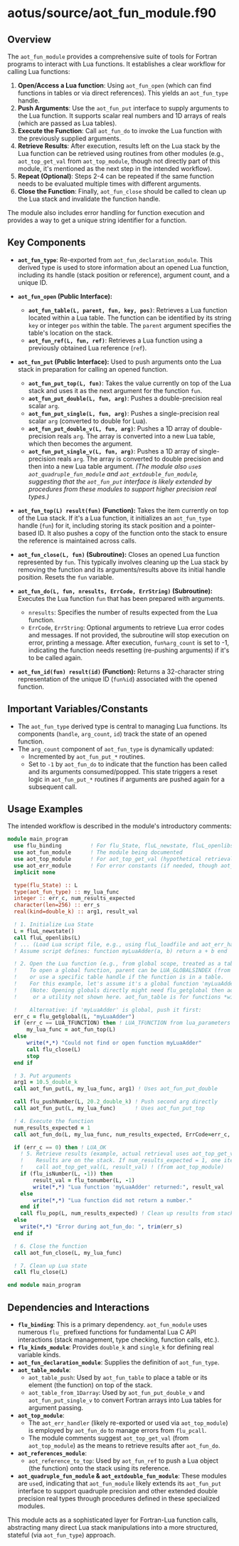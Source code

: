 # aotus/source/aot_fun_module.f90

## Overview

The `aot_fun_module` provides a comprehensive suite of tools for Fortran programs to interact with Lua functions. It establishes a clear workflow for calling Lua functions:

1.  **Open/Access a Lua function**: Using `aot_fun_open` (which can find functions in tables or via direct references). This yields an `aot_fun_type` handle.
2.  **Push Arguments**: Use the `aot_fun_put` interface to supply arguments to the Lua function. It supports scalar real numbers and 1D arrays of reals (which are passed as Lua tables).
3.  **Execute the Function**: Call `aot_fun_do` to invoke the Lua function with the previously supplied arguments.
4.  **Retrieve Results**: After execution, results left on the Lua stack by the Lua function can be retrieved using routines from other modules (e.g., `aot_top_get_val` from `aot_top_module`, though not directly part of this module, it's mentioned as the next step in the intended workflow).
5.  **Repeat (Optional)**: Steps 2-4 can be repeated if the same function needs to be evaluated multiple times with different arguments.
6.  **Close the Function**: Finally, `aot_fun_close` should be called to clean up the Lua stack and invalidate the function handle.

The module also includes error handling for function execution and provides a way to get a unique string identifier for a function.

## Key Components

- **`aot_fun_type`**:
  Re-exported from `aot_fun_declaration_module`. This derived type is used to store information about an opened Lua function, including its handle (stack position or reference), argument count, and a unique ID.

- **`aot_fun_open` (Public Interface):**
    - **`aot_fun_table(L, parent, fun, key, pos)`**: Retrieves a Lua function located within a Lua table. The function can be identified by its string `key` or integer `pos` within the table. The `parent` argument specifies the table's location on the stack.
    - **`aot_fun_ref(L, fun, ref)`**: Retrieves a Lua function using a previously obtained Lua reference (`ref`).

- **`aot_fun_put` (Public Interface):**
  Used to push arguments onto the Lua stack in preparation for calling an opened function.
    - **`aot_fun_put_top(L, fun)`**: Takes the value currently on top of the Lua stack and uses it as the next argument for the function `fun`.
    - **`aot_fun_put_double(L, fun, arg)`**: Pushes a double-precision real scalar `arg`.
    - **`aot_fun_put_single(L, fun, arg)`**: Pushes a single-precision real scalar `arg` (converted to double for Lua).
    - **`aot_fun_put_double_v(L, fun, arg)`**: Pushes a 1D array of double-precision reals `arg`. The array is converted into a new Lua table, which then becomes the argument.
    - **`aot_fun_put_single_v(L, fun, arg)`**: Pushes a 1D array of single-precision reals `arg`. The array is converted to double precision and then into a new Lua table argument.
    *(The module also `use`s `aot_quadruple_fun_module` and `aot_extdouble_fun_module`, suggesting that the `aot_fun_put` interface is likely extended by procedures from these modules to support higher precision real types.)*

- **`aot_fun_top(L) result(fun)` (Function):**
  Takes the item currently on top of the Lua stack. If it's a Lua function, it initializes an `aot_fun_type` handle (`fun`) for it, including storing its stack position and a pointer-based ID. It also pushes a copy of the function onto the stack to ensure the reference is maintained across calls.

- **`aot_fun_close(L, fun)` (Subroutine):**
  Closes an opened Lua function represented by `fun`. This typically involves cleaning up the Lua stack by removing the function and its arguments/results above its initial handle position. Resets the `fun` variable.

- **`aot_fun_do(L, fun, nresults, ErrCode, ErrString)` (Subroutine):**
  Executes the Lua function `fun` that has been prepared with arguments.
    - `nresults`: Specifies the number of results expected from the Lua function.
    - `ErrCode`, `ErrString`: Optional arguments to retrieve Lua error codes and messages. If not provided, the subroutine will stop execution on error, printing a message.
  After execution, `fun%arg_count` is set to -1, indicating the function needs resetting (re-pushing arguments) if it's to be called again.

- **`aot_fun_id(fun) result(id)` (Function):**
  Returns a 32-character string representation of the unique ID (`fun%id`) associated with the opened function.

## Important Variables/Constants

- The `aot_fun_type` derived type is central to managing Lua functions. Its components (`handle`, `arg_count`, `id`) track the state of an opened function.
- The `arg_count` component of `aot_fun_type` is dynamically updated:
    - Incremented by `aot_fun_put_*` routines.
    - Set to `-1` by `aot_fun_do` to indicate that the function has been called and its arguments consumed/popped. This state triggers a reset logic in `aot_fun_put_*` routines if arguments are pushed again for a subsequent call.

## Usage Examples

The intended workflow is described in the module's introductory comments:

```fortran
module main_program
  use flu_binding         ! For flu_State, fluL_newstate, fluL_openlibs, flu_close
  use aot_fun_module      ! The module being documented
  use aot_top_module      ! For aot_top_get_val (hypothetical retrieval)
  use aot_err_module      ! For error constants (if needed, though aot_fun_do handles errors)
  implicit none

  type(flu_State) :: L
  type(aot_fun_type) :: my_lua_func
  integer :: err_c, num_results_expected
  character(len=256) :: err_s
  real(kind=double_k) :: arg1, result_val

  ! 1. Initialize Lua State
  L = fluL_newstate()
  call fluL_openlibs(L)
  ! ... (Load Lua script file, e.g., using fluL_loadfile and aot_err_handler) ...
  ! Assume script defines: function myLuaAdder(a, b) return a + b end

  ! 2. Open the Lua function (e.g., from global scope, treated as a table)
  !    To open a global function, parent can be LUA_GLOBALSINDEX (from lua_parameters)
  !    or use a specific table handle if the function is in a table.
  !    For this example, let's assume it's a global function 'myLuaAdder'.
  !    (Note: Opening globals directly might need flu_getglobal then aot_fun_top,
  !     or a utility not shown here. aot_fun_table is for functions *within* tables.)

  !    Alternative: if 'myLuaAdder' is global, push it first:
  err_c = flu_getglobal(L, "myLuaAdder")
  if (err_c == LUA_TFUNCTION) then ! LUA_TFUNCTION from lua_parameters
      my_lua_func = aot_fun_top(L)
  else
      write(*,*) "Could not find or open function myLuaAdder"
      call flu_close(L)
      stop
  end if

  ! 3. Put arguments
  arg1 = 10.5_double_k
  call aot_fun_put(L, my_lua_func, arg1) ! Uses aot_fun_put_double

  call flu_pushNumber(L, 20.2_double_k) ! Push second arg directly
  call aot_fun_put(L, my_lua_func)      ! Uses aot_fun_put_top

  ! 4. Execute the function
  num_results_expected = 1
  call aot_fun_do(L, my_lua_func, num_results_expected, ErrCode=err_c, ErrString=err_s)

  if (err_c == 0) then ! LUA_OK
    ! 5. Retrieve results (example, actual retrieval uses aot_top_get_val)
    !    Results are on the stack. If num_results_expected = 1, one item is there.
    !    call aot_top_get_val(L, result_val) ! (from aot_top_module)
    if (flu_isNumber(L, -1)) then
        result_val = flu_tonumber(L, -1)
        write(*,*) "Lua function 'myLuaAdder' returned:", result_val
    else
        write(*,*) "Lua function did not return a number."
    end if
    call flu_pop(L, num_results_expected) ! Clean up results from stack
  else
    write(*,*) "Error during aot_fun_do: ", trim(err_s)
  end if

  ! 6. Close the function
  call aot_fun_close(L, my_lua_func)

  ! 7. Clean up Lua state
  call flu_close(L)

end module main_program
```

## Dependencies and Interactions

- **`flu_binding`**: This is a primary dependency. `aot_fun_module` uses numerous `flu_` prefixed functions for fundamental Lua C API interactions (stack management, type checking, function calls, etc.).
- **`flu_kinds_module`**: Provides `double_k` and `single_k` for defining real variable kinds.
- **`aot_fun_declaration_module`**: Supplies the definition of `aot_fun_type`.
- **`aot_table_module`**:
    - `aot_table_push`: Used by `aot_fun_table` to place a table or its element (the function) on top of the stack.
    - `aot_table_from_1Darray`: Used by `aot_fun_put_double_v` and `aot_fun_put_single_v` to convert Fortran arrays into Lua tables for argument passing.
- **`aot_top_module`**:
    - The `aot_err_handler` (likely re-exported or used via `aot_top_module`) is employed by `aot_fun_do` to manage errors from `flu_pcall`.
    - The module comments suggest `aot_top_get_val` (from `aot_top_module`) as the means to retrieve results after `aot_fun_do`.
- **`aot_references_module`**:
    - `aot_reference_to_top`: Used by `aot_fun_ref` to push a Lua object (the function) onto the stack using its reference.
- **`aot_quadruple_fun_module` & `aot_extdouble_fun_module`**: These modules are `use`d, indicating that `aot_fun_module` likely extends its `aot_fun_put` interface to support quadruple precision and other extended double precision real types through procedures defined in these specialized modules.

This module acts as a sophisticated layer for Fortran-Lua function calls, abstracting many direct Lua stack manipulations into a more structured, stateful (via `aot_fun_type`) approach.
